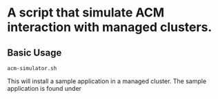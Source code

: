 # A script that simulate ACM interaction with managed clusters.
## Basic Usage
```
acm-simulator.sh
```
This will install a sample application in a managed cluster. The sample application is found under  
